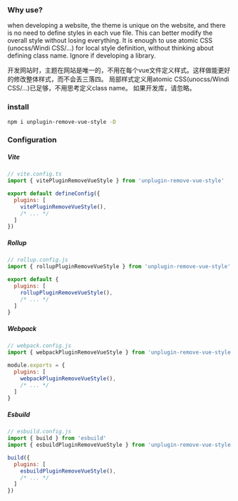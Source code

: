 ### Why use?
when developing a website, the theme is unique on the website, and there is no need to define styles in each vue file. This can better modify the overall style without losing everything.
It is enough to use atomic CSS (unocss/Windi CSS/...) for local style definition, without thinking about defining class name.
Ignore if developing a library.

开发网站时，主题在网站是唯一的，不用在每个vue文件定义样式。这样做能更好的修改整体样式，而不会丢三落四。
局部样式定义用atomic CSS(unocss/Windi CSS/...)已足够，不用思考定义class name。
如果开发库，请忽略。

### install
```bash
npm i unplugin-remove-vue-style -D
```

### Configuration
##### Vite
```javascript
// vite.config.ts
import { vitePluginRemoveVueStyle } from 'unplugin-remove-vue-style'

export default defineConfig({
  plugins: [
    vitePluginRemoveVueStyle(),
    /* ... */
  ]
})
```
##### Rollup
```javascript
// rollup.config.js
import { rollupPluginRemoveVueStyle } from 'unplugin-remove-vue-style'

export default {
  plugins: [
    rollupPluginRemoveVueStyle(),
    /* ... */
  ]
}
```

##### Webpack
```javascript
// webpack.config.js
import { webpackPluginRemoveVueStyle } from 'unplugin-remove-vue-style'

module.exports = {
  plugins: [
    webpackPluginRemoveVueStyle(),
    /* ... */
  ]
}
```

##### Esbuild
```javascript
// esbuild.config.js
import { build } from 'esbuild'
import { esbuildPluginRemoveVueStyle } from 'unplugin-remove-vue-style'

build({
  plugins: [
    esbuildPluginRemoveVueStyle(),
    /* ... */
  ]
})
```

